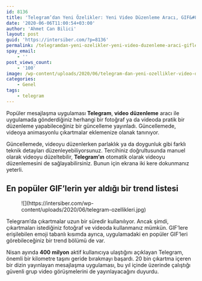 ```yaml
---
id: 8136
title: 'Telegram’dan Yeni Özelikler: Yeni Video Düzenleme Aracı, GIF&#8217;ler İçin Trend Listesi'
date: '2020-06-06T11:00:54+03:00'
author: 'Ahmet Can Bilici'
layout: post
guid: 'https://intersiber.com/?p=8136'
permalink: /telegramdan-yeni-ozelikler-yeni-video-duzenleme-araci-gifler-icin-trend-listesi/
spay_email:
    - ''
post_views_count:
    - '100'
image: /wp-content/uploads/2020/06/telegram-dan-yeni-ozellikler-video-duzenleme-araci-gifler-icin-trend-listesi.jpeg
categories:
    - Genel
tags:
    - telegram
---
```


Popüler mesajlaşma uygulaması **Telegram**, **video** **düzenleme** aracı ile uygulamada gönderdiğiniz herhangi bir fotoğraf ya da videoda pratik bir düzenleme yapabileceğiniz bir güncelleme yayınladı. Güncellemede, videoya animasyonlu çıkartmalar eklemenize olanak tanınıyor.

Güncellemede, videoyu düzenlerken parlaklık ya da doygunluk gibi farklı teknik detayları düzenleyebiliyorsunuz. Tercihiniz doğrultusunda manuel olarak videoyu düzeltebilir, **Telegram’ın** otomatik olarak videoyu düzenlemesini de sağlayabilirsiniz. Bunun için ekrana iki kere dokunmanız yeterli.

## En popüler GIF’lerin yer aldığı bir trend listesi

<figure class="wp-block-image size-large">![](https://intersiber.com/wp-content/uploads/2020/06/telegram-ozellikleri.jpg)</figure>Telegram’da çıkartmalar uzun bir süredir kullanılıyor. Ancak şimdi, çıkartmaları istediğiniz fotoğraf ve videoda kullanmanız mümkün. GIF’lere erişilebilen emoji tabanlı kısımda ayrıca, uygulamadaki en popüler GIF’leri görebileceğiniz bir trend bölümü de var.

Nisan ayında **400** **milyon** aktif kullanıcıya ulaştığını açıklayan Telegram, önemli bir kilometre taşını geride bırakmayı başardı. 20 bin çıkartma içeren bir dizin yayınlayan mesajlaşma uygulaması, bu yıl içinde üzerinde çalıştığı güvenli grup video görüşmelerini de yayınlayacağını duyurdu.